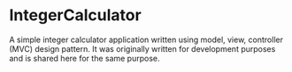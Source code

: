 # IntegerCalculator
 A simple integer calculator application written using model, view, controller (MVC) design pattern. It was originally written for development purposes and is shared here for the same purpose.  

